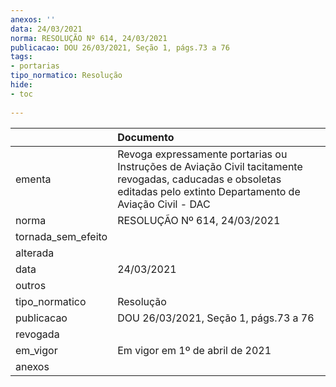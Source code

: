 ```yaml
---
anexos: ''
data: 24/03/2021
norma: RESOLUÇÃO Nº 614, 24/03/2021
publicacao: DOU 26/03/2021, Seção 1, págs.73 a 76
tags:
- portarias
tipo_normatico: Resolução
hide: 
- toc 
 
---
```


|                    | Documento                                                                                                                                                            |
|:-------------------|:---------------------------------------------------------------------------------------------------------------------------------------------------------------------|
| ementa             | Revoga expressamente portarias ou Instruções de Aviação Civil tacitamente revogadas, caducadas e obsoletas editadas pelo extinto Departamento de Aviação Civil - DAC |
| norma              | RESOLUÇÃO Nº 614, 24/03/2021                                                                                                                                         |
| tornada_sem_efeito |                                                                                                                                                                      |
| alterada           |                                                                                                                                                                      |
| data               | 24/03/2021                                                                                                                                                           |
| outros             |                                                                                                                                                                      |
| tipo_normatico     | Resolução                                                                                                                                                            |
| publicacao         | DOU 26/03/2021, Seção 1, págs.73 a 76                                                                                                                                |
| revogada           |                                                                                                                                                                      |
| em_vigor           | Em vigor em 1º de abril de 2021                                                                                                                                      |
| anexos             |                                                                                                                                                                      |
